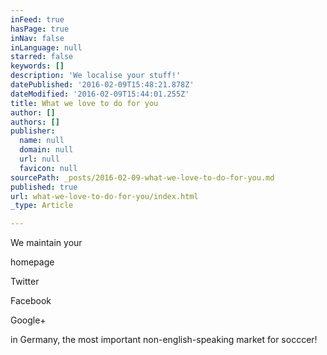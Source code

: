 ```yaml
---
inFeed: true
hasPage: true
inNav: false
inLanguage: null
starred: false
keywords: []
description: 'We localise your stuff!'
datePublished: '2016-02-09T15:48:21.878Z'
dateModified: '2016-02-09T15:44:01.255Z'
title: What we love to do for you
author: []
authors: []
publisher:
  name: null
  domain: null
  url: null
  favicon: null
sourcePath: _posts/2016-02-09-what-we-love-to-do-for-you.md
published: true
url: what-we-love-to-do-for-you/index.html
_type: Article

---
```

We maintain your 

homepage

Twitter

Facebook

Google+

in Germany, the most important non-english-speaking market for socccer!